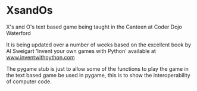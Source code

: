 XsandOs
=======

X's and O's text based game being taught in the Canteen at Coder Dojo Waterford

It is being updated over a number of weeks based on the excellent book by Al Sweigart 'Invent your own games with Python' available at www.inventwithpython.com

The pygame stub is just to allow some of the functions to play the game in the text based game be used in pygame, this is to show the interoperability of computer code.
